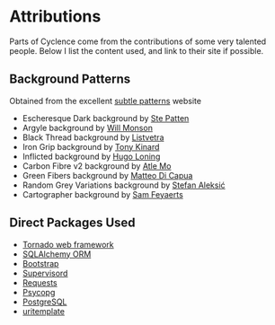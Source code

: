 Attributions
============
Parts of Cyclence come from the contributions of some very talented
people. Below I list the content used, and link to their site if possible.

Background Patterns
-------------------
Obtained from the excellent [subtle patterns](http://subtlepatterns.com) website
* Escheresque Dark background by [Ste Patten](http://subtlepatterns.com/escheresque-dark/)
* Argyle background by [Will Monson](http://subtlepatterns.com/argyle/)
* Black Thread background by [Listvetra](http://listvetra.ru/)
* Iron Grip background by [Tony Kinard](http://www.tonykinard.net/)
* Inflicted background by [Hugo Loning](http://www.inflicted.nl/)
* Carbon Fibre v2 background by [Atle Mo](http://atlemo.com/)
* Green Fibers background by [Matteo Di Capua](http://www.matteodicapua.com/)
* Random Grey Variations background by [Stefan Aleksić](http://www.mentalwarddesign.com/)
* Cartographer background by [Sam Feyaerts](http://sam.feyaerts.me/)

Direct Packages Used
--------------------
* [Tornado web framework](http://tornadoweb.org/)
* [SQLAlchemy ORM](http://sqlalchemy.org)
* [Bootstrap](http://twitter.github.com/bootstrap/)
* [Supervisord](http://supervisord.org/)
* [Requests](http://docs.python-requests.org/en/latest/)
* [Psycopg](http://initd.org/psycopg/)
* [PostgreSQL](http://www.postgresql.org)
* [uritemplate](https://github.com/uri-templates/uritemplate-py)

